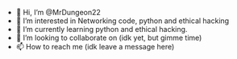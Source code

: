 - 👋 Hi, I’m @MrDungeon22
- 👀 I’m interested in Networking code, python and ethical hacking
- 🌱 I’m currently learning python and ethical hacking.
- 💞️ I’m looking to collaborate on (idk yet, but gimme time)
- 📫 How to reach me (idk leave a message here)

<!---
MrDungeon22/MrDungeon22 is a ✨ special ✨ repository because its `README.md` (this file) appears on your GitHub profile.
You can click the Preview link to take a look at your changes.
--->
